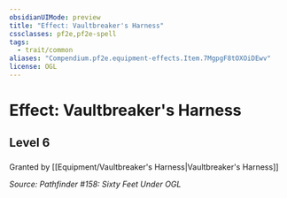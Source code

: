 ```yaml
---
obsidianUIMode: preview
title: "Effect: Vaultbreaker's Harness"
cssclasses: pf2e,pf2e-spell
tags:
  - trait/common
aliases: "Compendium.pf2e.equipment-effects.Item.7MgpgF8tOXOiDEwv"
license: OGL
---
```

# Effect: Vaultbreaker's Harness
## Level 6
### 






Granted by [[Equipment/Vaultbreaker's Harness|Vaultbreaker's Harness]]

*Source: Pathfinder #158: Sixty Feet Under*
*OGL*